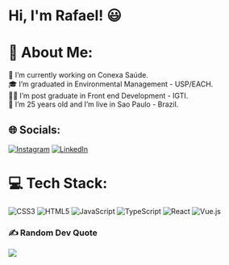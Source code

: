 # Hi, I'm Rafael! :smiley:

# 💫 About Me:
💼 I’m currently working on Conexa Saúde.<br>🎓 I’m graduated in Environmental Management - USP/EACH.<br>👨‍🎓   I’m post graduate in Front end Development - IGTI.<br>🔭 I’m 25 years old and I’m live in Sao Paulo  - Brazil.

## 🌐 Socials:
[![Instagram](https://img.shields.io/badge/Instagram-%23E4405F.svg?logo=Instagram&logoColor=white)](https://instagram.com/raffavm) [![LinkedIn](https://img.shields.io/badge/LinkedIn-%230077B5.svg?logo=linkedin&logoColor=white)](https://linkedin.com/in/rafael-vm) 

# 💻 Tech Stack:
![CSS3](https://img.shields.io/badge/css3-%231572B6.svg?style=for-the-badge&logo=css3&logoColor=white) ![HTML5](https://img.shields.io/badge/html5-%23E34F26.svg?style=for-the-badge&logo=html5&logoColor=white) ![JavaScript](https://img.shields.io/badge/javascript-%23323330.svg?style=for-the-badge&logo=javascript&logoColor=%23F7DF1E) ![TypeScript](https://img.shields.io/badge/typescript-%23007ACC.svg?style=for-the-badge&logo=typescript&logoColor=white) ![React](https://img.shields.io/badge/react-%2320232a.svg?style=for-the-badge&logo=react&logoColor=%2361DAFB) ![Vue.js](https://img.shields.io/badge/vuejs-%2335495e.svg?style=for-the-badge&logo=vuedotjs&logoColor=%234FC08D)

### ✍️ Random Dev Quote
![](https://quotes-github-readme.vercel.app/api?type=horizontal&theme=dark)

